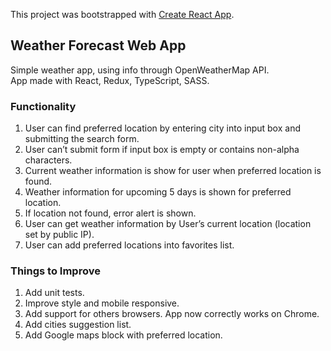 This project was bootstrapped with [Create React App](https://github.com/facebook/create-react-app).

## Weather Forecast Web App

Simple weather app, using info through OpenWeatherMap API. <br>
App made with React, Redux, TypeScript, SASS. <br>

### Functionality

1. User can find preferred location by entering city into input box and submitting the
search form.
2. User can’t submit form if input box is empty or contains non-alpha characters.
3. Current weather information is show for user when preferred location is found.
4. Weather information for upcoming 5 days is shown for preferred location.
5. If location not found, error alert is shown.
6. User can get weather information by User’s current location (location set by public IP).
7. User can add preferred locations into favorites list.

### Things to Improve

1. Add unit tests.
2. Improve style and mobile responsive.
3. Add support for others browsers. App now correctly works on Chrome.
4. Add cities suggestion list.
5. Add Google maps block with preferred location.
